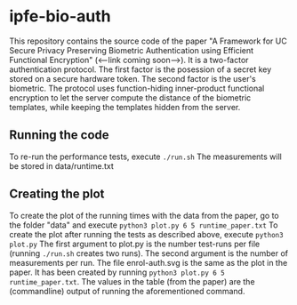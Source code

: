 # ipfe-bio-auth
This repository contains the source code of the paper "A Framework for UC Secure Privacy Preserving Biometric Authentication using Efficient Functional Encryption" (<--link coming soon-->). It is a two-factor authentication protocol. The first factor is the posession of a secret key stored on a secure hardware token. The second factor is the user's biometric. The protocol uses function-hiding inner-product functional encryption to let the server compute the distance of the biometric templates, while keeping the templates hidden from the server. 

## Running the code
To re-run the performance tests, execute ``./run.sh``
The measurements will be stored in data/runtime.txt

## Creating the plot
To create the plot of the running times  with the data from the paper, go to the folder "data" and execute ``python3 plot.py 6 5 runtime_paper.txt``
To create the plot after running the tests as described above, execute ``python3 plot.py``
The first argument to plot.py is the number test-runs per file (running ``./run.sh`` creates two runs). The second argument is the number of measurements per run.
The file enrol-auth.svg is the same as the plot in the paper. It has been created by running ``python3 plot.py 6 5 runtime_paper.txt``. The values in the table (from the paper) are the (commandline) output of running the aforementioned command.

